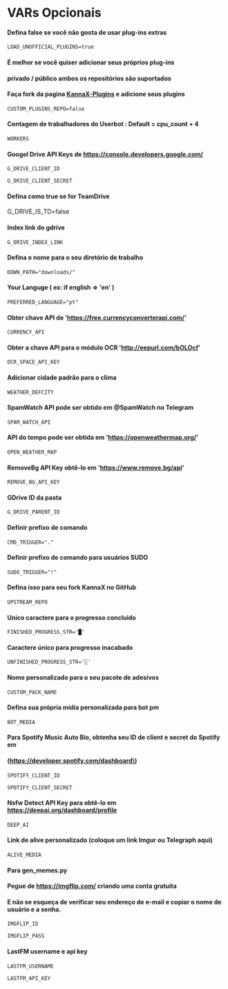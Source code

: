 # VARs Opcionais

#### Defina false se você não gosta de usar plug-ins extras

`LOAD_UNOFFICIAL_PLUGINS=true`

#### É melhor se você quiser adicionar seus próprios plug-ins

#### privado / público ambos os repositórios são suportados

#### Faça fork da pagina [KannaX-Plugins](https://github.com/fnixdev/KannaX-Plugins) e adicione seus plugins

`CUSTOM_PLUGINS_REPO=false`

#### Contagem de trabalhadores do Userbot : Default = cpu\_count + 4

`WORKERS`

#### Googel Drive API Keys de https://console.developers.google.com/

`G_DRIVE_CLIENT_ID`

`G_DRIVE_CLIENT_SECRET`

#### Defina como true se for TeamDrive

G\_DRIVE\_IS\_TD=false

#### Index link do gdrive

`G_DRIVE_INDEX_LINK`

#### Defina o nome para o seu diretório de trabalho

`DOWN_PATH="downloads/"`

#### Your Languge \( ex: if english =&gt; 'en' \)

`PREFERRED_LANGUAGE="pt"`

#### Obter chave API de 'https://free.currencyconverterapi.com/'

`CURRENCY_API`

#### Obter a chave API para o módulo OCR 'http://eepurl.com/bOLOcf'

`OCR_SPACE_API_KEY`

#### Adicionar cidade padrão para o clima

`WEATHER_DEFCITY`

#### SpamWatch API pode ser obtido em @SpamWatch no Telegram

`SPAM_WATCH_API`

#### API do tempo pode ser obtida em 'https://openweathermap.org/'

`OPEN_WEATHER_MAP`

#### RemoveBg API Key obtê-lo em 'https://www.remove.bg/api'

`REMOVE_BG_API_KEY`

#### GDrive ID da pasta

`G_DRIVE_PARENT_ID`

####  Definir prefixo de comando

`CMD_TRIGGER="."`

#### Definir prefixo de comando para usuários SUDO

`SUDO_TRIGGER="!"`

#### Defina isso para seu fork KannaX no GitHub

`UPSTREAM_REPO`

#### Unico caractere para o progresso concluído

`FINISHED_PROGRESS_STR='█'`

#### Caractere único para progresso inacabado

`UNFINISHED_PROGRESS_STR='░'`

#### Nome personalizado para o seu pacote de adesivos

`CUSTOM_PACK_NAME`

#### Defina sua própria mídia personalizada para bot pm

`BOT_MEDIA`

#### Para Spotify Music Auto Bio, obtenha seu ID de client e secret do Spotify em

#### \(https://developer.spotify.com/dashboard\)

`SPOTIFY_CLIENT_ID`

`SPOTIFY_CLIENT_SECRET`

#### Nsfw Detect API Key para obtê-lo em https://deepai.org/dashboard/profile 

`DEEP_AI`

#### Link de alive personalizado \(coloque um link Imgur ou Telegraph aqui\)

`ALIVE_MEDIA`

#### Para gen\_memes.py 

#### Pegue de https://imgflip.com/ criando uma conta gratuita

#### E não se esqueça de verificar seu endereço de e-mail e copiar o nome de usuário e a senha.

`IMGFLIP_ID`

`IMGFLIP_PASS`

#### LastFM username e api key

`LASTFM_USERNAME`

`LASTFM_API_KEY`

